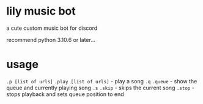 # lily music bot

a cute custom music bot for discord

recommend python 3.10.6 or later...

# usage

`.p [list of urls]` `.play [list of urls]` - play a song
`.q` `.queue` - show the queue and currently playing song
`.s` `.skip` - skips the current song
`.stop` - stops playback and sets queue position to end
